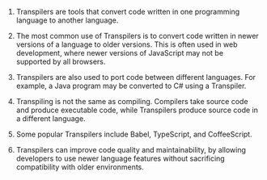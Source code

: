 

1. Transpilers are tools that convert code written in one programming language to another language.

2. The most common use of Transpilers is to convert code written in newer versions of a language to older versions. This is often used in web development, where newer versions of JavaScript may not be supported by all browsers.

3. Transpilers are also used to port code between different languages. For example, a Java program may be converted to C# using a Transpiler.

4. Transpiling is not the same as compiling. Compilers take source code and produce executable code, while Transpilers produce source code in a different language.

5. Some popular Transpilers include Babel, TypeScript, and CoffeeScript.

6. Transpilers can improve code quality and maintainability, by allowing developers to use newer language features without sacrificing compatibility with older environments.
